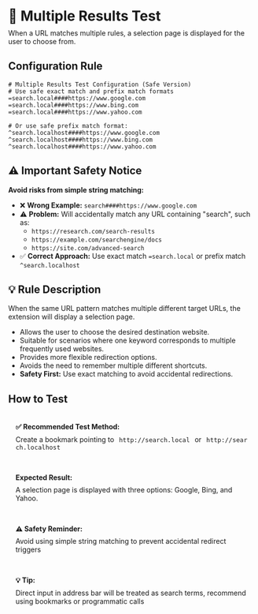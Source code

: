 # 🔀 Multiple Results Test
<p class="description">When a URL matches multiple rules, a selection page is displayed for the user to choose from.</p>

## Configuration Rule

```
# Multiple Results Test Configuration (Safe Version)
# Use safe exact match and prefix match formats
=search.local####https://www.google.com
=search.local####https://www.bing.com
=search.local####https://www.yahoo.com

# Or use safe prefix match format:
^search.localhost####https://www.google.com
^search.localhost####https://www.bing.com
^search.localhost####https://www.yahoo.com
```

## ⚠️ Important Safety Notice

**Avoid risks from simple string matching:**
- ❌ **Wrong Example:** `search####https://www.google.com`
- ⚠️ **Problem:** Will accidentally match any URL containing "search", such as:
  - `https://research.com/search-results` 
  - `https://example.com/searchengine/docs`
  - `https://site.com/advanced-search`
- ✅ **Correct Approach:** Use exact match `=search.local` or prefix match `^search.localhost`

## 💡 Rule Description
When the same URL pattern matches multiple different target URLs, the extension will display a selection page.

- Allows the user to choose the desired destination website.
- Suitable for scenarios where one keyword corresponds to multiple frequently used websites.
- Provides more flexible redirection options.
- Avoids the need to remember multiple different shortcuts.
- **Safety First:** Use exact matching to avoid accidental redirections.

## How to Test

<div class="test-links">
  <div class="test-link">
    <strong>✅ Recommended Test Method:</strong>
    <span>Create a bookmark pointing to <code>http://search.local</code> or <code>http://search.localhost</code></span>
  </div>
  <div class="test-link">
    <strong>Expected Result:</strong>
    <span>A selection page is displayed with three options: Google, Bing, and Yahoo.</span>
  </div>
  <div class="test-link">
    <strong>⚠️ Safety Reminder:</strong>
    <span>Avoid using simple string matching to prevent accidental redirect triggers</span>
  </div>
  <div class="test-link">
    <strong>💡 Tip:</strong>
    <span>Direct input in address bar will be treated as search terms, recommend using bookmarks or programmatic calls</span>
  </div>
</div>

<style>
.description {
  color: var(--vp-c-text-2);
  margin-top: -10px;
  margin-bottom: 20px;
}
.test-links {
  display: flex;
  flex-direction: column;
  gap: 15px;
  margin-top: 20px;
}
.test-link {
  background: var(--vp-c-bg-soft);
  padding: 15px;
  border-radius: 10px;
  border: 1px solid var(--vp-c-divider);
}
.test-link strong {
  color: var(--vp-c-brand-1);
  display: block;
  margin-bottom: 8px;
}
.test-link code {
  background: var(--vp-c-code-bg);
  padding: 2px 6px;
  border-radius: 4px;
  font-size: 0.9em;
  color: var(--vp-c-code);
  word-break: break-all;
}
.test-link a {
  font-weight: 600;
  word-break: break-all;
}
</style> 